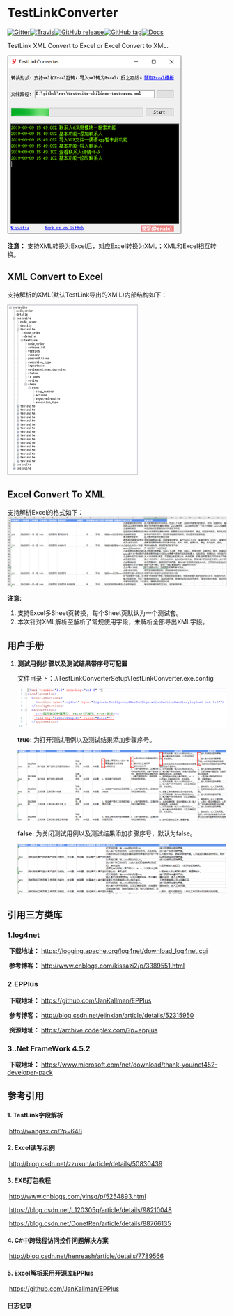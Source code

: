 # TestLinkConverter  # 

[![Gitter](https://badges.gitter.im/yaitza/TestLinkConverter.svg)](https://gitter.im/yaitza/TestLinkConverter?utm_source=badge&utm_medium=badge&utm_campaign=pr-badge)[![Travis](https://travis-ci.org/yaitza/TestLinkConverter.svg?branch=master)](https://travis-ci.org/yaitza/TestLinkConverter)[![GitHub release](https://img.shields.io/github/release/yaitza/TestLinkConverter.svg)](https://github.com/yaitza/TestLinkConverter/releases)[![GitHub tag](https://img.shields.io/github/tag/yaitza/TestLinkConverter.svg)](https://github.com/yaitza/TestLinkConverter/tags)[![Docs](https://img.shields.io/badge/Docs-Chinese-blue.svg)](https://www.yaitza.cn/2017/05/21/CSharp-TestLink/)

TestLink XML Convert to Excel or Excel Convert to XML.  

![pic4](/Resource/Image/pic4.png)

**注意：** 支持XML转换为Excel后，对应Excel转换为XML；XML和Excel相互转换。

## XML Convert to Excel ##

支持解析的XML(默认TestLink导出的XMlL)内部结构如下：

![pic1](/Resource/Image/pic11.png)

## Excel Convert To XML ##

支持解析Excel的格式如下：
![pic3](/Resource/Image/pic31.png)

**注意:**   

1. 支持Excel多Sheet页转换，每个Sheet页默认为一个测试套。
2. 本次针对XML解析至解析了常规使用字段，未解析全部导出XML字段。

## 用户手册 ## 

1. **测试用例步骤以及测试结果带序号可配置**

   文件目录下：.\TestLinkConverterSetup\TestLinkConverter.exe.config

   ![user-guide-001](/Resource/Image/user-guide-001.png)

   **true:**  为打开测试用例以及测试结果添加步骤序号。

   ![user-guide-002](/Resource/Image/user-guide-002.png)

   **false:**  为关闭测试用例以及测试结果添加步骤序号，默认为false。

   ![user-guide-003](/Resource/Image/user-guide-003.png)



## 引用三方类库 ##  

### 1.log4net ###
​	**下载地址：**  <https://logging.apache.org/log4net/download_log4net.cgi>

​	**参考博客：**  <http://www.cnblogs.com/kissazi2/p/3389551.html>

### 2.EPPlus ###
​	**下载地址：**  <https://github.com/JanKallman/EPPlus>  

​	**参考博客：**  <http://blog.csdn.net/ejinxian/article/details/52315950>

​	**资源地址：**  <https://archive.codeplex.com/?p=epplus>

### 3..Net FrameWork 4.5.2  ###
​	**下载地址：**	<https://www.microsoft.com/net/download/thank-you/net452-developer-pack>  

## 参考引用 ## 

#### 1. TestLink字段解析 ####  
​	http://wangsx.cn/?p=648

#### 2. Excel读写示例 ####  
​	http://blog.csdn.net/zzukun/article/details/50830439

#### 3. EXE打包教程  ####  
​	http://www.cnblogs.com/yinsq/p/5254893.html

​	https://blog.csdn.net/L120305q/article/details/98210048

​	https://blog.csdn.net/DonetRen/article/details/88766135

#### 4. C#中跨线程访问控件问题解决方案  ####  
​	http://blog.csdn.net/henreash/article/details/7789566

#### 5. Excel解析采用开源库EPPlus  #### 
​	https://github.com/JanKallman/EPPlus

#### 日志记录  ####  



